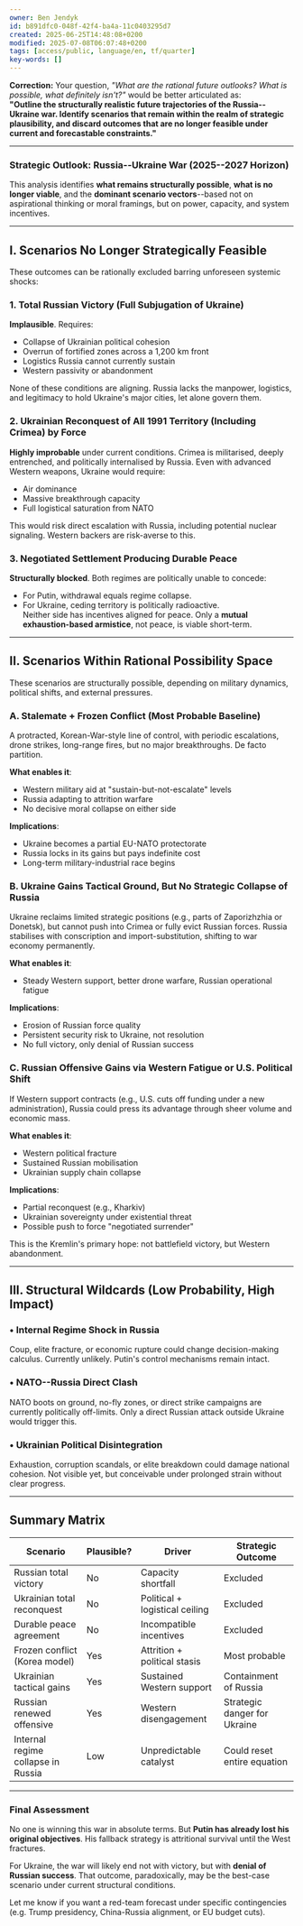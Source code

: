 ```yaml
---
owner: Ben Jendyk
id: b891dfc0-048f-42f4-ba4a-11c0403295d7
created: 2025-06-25T14:48:08+0200
modified: 2025-07-08T06:07:48+0200
tags: [access/public, language/en, tf/quarter]
key-words: []
---
```


**Correction:** Your question, _"What are the rational future outlooks? What is possible, what definitely isn't?"_ would be better articulated as:  
**"Outline the structurally realistic future trajectories of the Russia--Ukraine war. Identify scenarios that remain within the realm of strategic plausibility, and discard outcomes that are no longer feasible under current and forecastable constraints."**

* * *

### Strategic Outlook: Russia--Ukraine War (2025--2027 Horizon)

This analysis identifies **what remains structurally possible**, **what is no longer viable**, and the **dominant scenario vectors**--based not on aspirational thinking or moral framings, but on power, capacity, and system incentives.

* * *

## I. Scenarios No Longer Strategically Feasible

These outcomes can be rationally excluded barring unforeseen systemic shocks:

### 1. **Total Russian Victory (Full Subjugation of Ukraine)**

**Implausible**. Requires:

- Collapse of Ukrainian political cohesion
- Overrun of fortified zones across a 1,200 km front
- Logistics Russia cannot currently sustain
- Western passivity or abandonment

None of these conditions are aligning. Russia lacks the manpower, logistics, and legitimacy to hold Ukraine's major cities, let alone govern them.

### 2. **Ukrainian Reconquest of All 1991 Territory (Including Crimea) by Force**

**Highly improbable** under current conditions. Crimea is militarised, deeply entrenched, and politically internalised by Russia. Even with advanced Western weapons, Ukraine would require:
- Air dominance
- Massive breakthrough capacity
- Full logistical saturation from NATO

This would risk direct escalation with Russia, including potential nuclear signaling. Western backers are risk-averse to this.

### 3. **Negotiated Settlement Producing Durable Peace**

**Structurally blocked**. Both regimes are politically unable to concede:

- For Putin, withdrawal equals regime collapse.
- For Ukraine, ceding territory is politically radioactive.  
Neither side has incentives aligned for peace. Only a **mutual exhaustion-based armistice**, not peace, is viable short-term.

* * *

## II. Scenarios Within Rational Possibility Space

These scenarios are structurally possible, depending on military dynamics, political shifts, and external pressures.

### A. **Stalemate + Frozen Conflict (Most Probable Baseline)**

A protracted, Korean-War-style line of control, with periodic escalations, drone strikes, long-range fires, but no major breakthroughs. De facto partition.

**What enables it**:

- Western military aid at "sustain-but-not-escalate" levels
- Russia adapting to attrition warfare
- No decisive moral collapse on either side

**Implications**:

- Ukraine becomes a partial EU-NATO protectorate
- Russia locks in its gains but pays indefinite cost
- Long-term military-industrial race begins

### B. **Ukraine Gains Tactical Ground, But No Strategic Collapse of Russia**

Ukraine reclaims limited strategic positions (e.g., parts of Zaporizhzhia or Donetsk), but cannot push into Crimea or fully evict Russian forces. Russia stabilises with conscription and import-substitution, shifting to war economy permanently.

**What enables it**:

- Steady Western support, better drone warfare, Russian operational fatigue

**Implications**:

- Erosion of Russian force quality
- Persistent security risk to Ukraine, not resolution
- No full victory, only denial of Russian success

### C. **Russian Offensive Gains via Western Fatigue or U.S. Political Shift**

If Western support contracts (e.g., U.S. cuts off funding under a new administration), Russia could press its advantage through sheer volume and economic mass.

**What enables it**:

- Western political fracture
- Sustained Russian mobilisation
- Ukrainian supply chain collapse

**Implications**:

- Partial reconquest (e.g., Kharkiv)
- Ukrainian sovereignty under existential threat
- Possible push to force "negotiated surrender"

This is the Kremlin's primary hope: not battlefield victory, but Western abandonment.

* * *

## III. Structural Wildcards (Low Probability, High Impact)

### • **Internal Regime Shock in Russia**

Coup, elite fracture, or economic rupture could change decision-making calculus. Currently unlikely. Putin's control mechanisms remain intact.

### • **NATO--Russia Direct Clash**

NATO boots on ground, no-fly zones, or direct strike campaigns are currently politically off-limits. Only a direct Russian attack outside Ukraine would trigger this.

### • **Ukrainian Political Disintegration**

Exhaustion, corruption scandals, or elite breakdown could damage national cohesion. Not visible yet, but conceivable under prolonged strain without clear progress.

* * *

## Summary Matrix

| Scenario | Plausible? | Driver | Strategic Outcome | 
| ---- | ---- | ---- | ----  |
| Russian total victory | No | Capacity shortfall | Excluded | 
| Ukrainian total reconquest | No | Political + logistical ceiling | Excluded | 
| Durable peace agreement | No | Incompatible incentives | Excluded | 
| Frozen conflict (Korea model) | Yes | Attrition + political stasis | Most probable | 
| Ukrainian tactical gains | Yes | Sustained Western support | Containment of Russia | 
| Russian renewed offensive | Yes | Western disengagement | Strategic danger for Ukraine | 
| Internal regime collapse in Russia | Low | Unpredictable catalyst | Could reset entire equation | 

* * *

### Final Assessment

No one is winning this war in absolute terms. But **Putin has already lost his original objectives**. His fallback strategy is attritional survival until the West fractures.

For Ukraine, the war will likely end not with victory, but with **denial of Russian success**. That outcome, paradoxically, may be the best-case scenario under current structural conditions.

Let me know if you want a red-team forecast under specific contingencies (e.g. Trump presidency, China-Russia alignment, or EU budget cuts).
